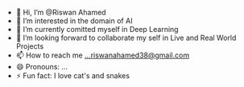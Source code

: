 - 👋 Hi, I’m @Riswan Ahamed
- 👀 I’m interested in the domain of AI
- 🌱 I’m currently comitted myself in  Deep Learning
- 💞️ I’m looking forward to collaborate my self in Live and Real World Projects
- 📫 How to reach me ...riswanahamed38@gmail.com
- 😄 Pronouns: ...
- ⚡ Fun fact: I love cat's and snakes 

<!---
RisAhamed/RisAhamed is a ✨ special ✨ repository because its `README.md` (this file) appears on your GitHub profile.
You can click the Preview link to take a look at your changes.
--->
